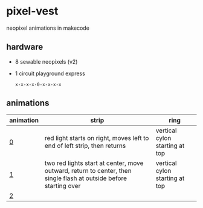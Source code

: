 # pixel-vest
neopixel animations in makecode


## hardware
* 8 sewable neopixels (v2)
* 1 circuit playground express

    `x-x-x-x-0-x-x-x-x`


## animations

| animation | strip | ring |
|---------- | ------| -----|
| [0](https://github.com/ntno/neopixelvest/blob/master/animations/0.ts) | red light starts on right, moves left to end of left strip, then returns | vertical cylon starting at top  |
| [1](https://github.com/ntno/neopixelvest/blob/master/animations/1.ts) | two red lights start at center, move outward, return to center, then single flash at outside before starting over | vertical cylon starting at top |
| [2]() | | |
